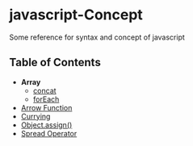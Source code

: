 # javascript-Concept
Some reference for syntax and concept of javascript

## Table of Contents
- **Array**
  - [concat](Array/Concat.md)
  - [forEach](Array/forEach.md)
- [Arrow Function](Arrow-Function/ArrowFunc.md)  
- [Currying](Currying/Currying.md)
- [Object.assign()](Object-Assign/Assign.md)
- [Spread Operator](Spread-Operator/Spread.md)